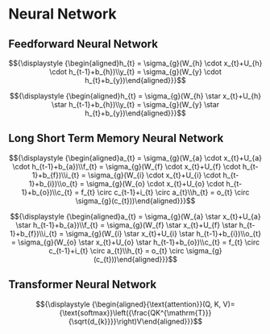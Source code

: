 # Neural Network

## Feedforward Neural Network

$${\displaystyle {\begin{aligned}h_{t} = \sigma_{g}(W_{h} \cdot x_{t}+U_{h} \cdot h_{t-1}+b_{h})\\y_{t} = \sigma_{g}(W_{y} \cdot h_{t}+b_{y})\end{aligned}}}$$

$${\displaystyle {\begin{aligned}h_{t} = \sigma_{g}(W_{h} \star x_{t}+U_{h} \star h_{t-1}+b_{h})\\y_{t} = \sigma_{g}(W_{y} \star h_{t}+b_{y})\end{aligned}}}$$

## Long Short Term Memory Neural Network

$${\displaystyle {\begin{aligned}a_{t} = \sigma_{g}(W_{a} \cdot x_{t}+U_{a} \cdot h_{t-1}+b_{a})\\f_{t} = \sigma_{g}(W_{f} \cdot x_{t}+U_{f} \cdot h_{t-1}+b_{f})\\i_{t} = \sigma_{g}(W_{i} \cdot x_{t}+U_{i} \cdot h_{t-1}+b_{i})\\o_{t} = \sigma_{g}(W_{o} \cdot x_{t}+U_{o} \cdot h_{t-1}+b_{o})\\c_{t} = f_{t} \circ c_{t-1}+i_{t} \circ a_{t}\\h_{t} = o_{t} \circ \sigma_{g}(c_{t}))\end{aligned}}}$$

$${\displaystyle {\begin{aligned}a_{t} = \sigma_{g}(W_{a} \star x_{t}+U_{a} \star h_{t-1}+b_{a})\\f_{t} = \sigma_{g}(W_{f} \star x_{t}+U_{f} \star h_{t-1}+b_{f})\\i_{t} = \sigma_{g}(W_{i} \star x_{t}+U_{i} \star h_{t-1}+b_{i})\\o_{t} = \sigma_{g}(W_{o} \star x_{t}+U_{o} \star h_{t-1}+b_{o})\\c_{t} = f_{t} \circ c_{t-1}+i_{t} \circ a_{t}\\h_{t} = o_{t} \circ \sigma_{g}(c_{t}))\end{aligned}}}$$

## Transformer Neural Network

$${\displaystyle {\begin{aligned}{\text{attention}}(Q, K, V)={\text{softmax}}\left({\frac{QK^{\mathrm{T}}}{\sqrt{d_{k}}}}\right)V\end{aligned}}}$$
